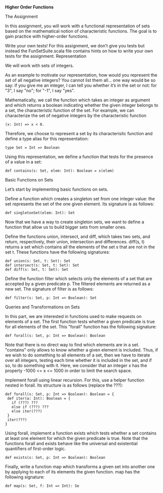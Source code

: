**Higher Order Functions**

The Assignment

In this assignment, you will work with a functional representation of sets based on the mathematical notion of characteristic functions. The goal is to gain practice with higher-order functions.

Write your own tests! For this assignment, we don’t give you tests but instead the FunSetSuite.scala file contains hints on how to write your own tests for the assignment.
Representation

We will work with sets of integers.

As an example to motivate our representation, how would you represent the set of all negative integers? You cannot list them all… one way would be so say: if you give me an integer, I can tell you whether it’s in the set or not: for "3", I say "no"; for "-1", I say "yes".

Mathematically, we call the function which takes an integer as argument and which returns a boolean indicating whether the given integer belongs to a set, the characteristic function of the set. For example, we can characterize the set of negative integers by the characteristic function

	(x: Int) => x < 0.

Therefore, we choose to represent a set by its characterisitc function and define a type alias for this representation:

	type Set = Int => Boolean

Using this representation, we define a function that tests for the presence of a value in a set:

	def contains(s: Set, elem: Int): Boolean = s(elem)

Basic Functions on Sets

Let’s start by implementing basic functions on sets.

Define a function which creates a singleton set from one integer value: the set represents the set of the one given element. Its signature is as follows:

	def singletonSet(elem: Int): Set

Now that we have a way to create singleton sets, we want to define a function that allow us to build bigger sets from smaller ones.

Define the functions union, intersect, and diff, which takes two sets, and return, respectively, their union, intersection and differences. diff(s, t) returns a set which contains all the elements of the set s that are not in the set t. These functions have the following signatures:

	def union(s: Set, t: Set): Set
	def intersect(s: Set, t: Set): Set
	def diff(s: Set, t: Set): Set

Define the function filter which selects only the elements of a set that are accepted by a given predicate p. The filtered elements are returned as a new set. The signature of filter is as follows:

	def filter(s: Set, p: Int => Boolean): Set

Queries and Transformations on Sets

In this part, we are interested in functions used to make requests on elements of a set. The first function tests whether a given predicate is true for all elements of the set. This "forall" function has the following signature:

	def forall(s: Set, p: Int => Boolean): Boolean

Note that there is no direct way to find which elements are in a set. "contains" only allows to know whether a given element is included. Thus, if we wish to do something to all elements of a set, then we have to iterate over all integers, testing each time whether it is included in the set, and if so, to do something with it. Here, we consider that an integer x has the property -1000 <= x <= 1000 in order to limit the search space.

Implement forall using linear recursion. For this, use a helper function nested in forall. Its structure is as follows (replace the ???):

	def forall(s: Set, p: Int => Boolean): Boolean = {
	 def iter(a: Int): Boolean = {
	   if (???) ???
	   else if (???) ???
	   else iter(???)
	 }
	 iter(???)
	}

Using forall, implement a function exists which tests whether a set contains at least one element for which the given predicate is true. Note that the functions forall and exists behave like the universal and existential quantifiers of first-order logic.

	def exists(s: Set, p: Int => Boolean): Boolean

Finally, write a function map which transforms a given set into another one by applying to each of its elements the given function. map has the following signature:

	def map(s: Set, f: Int => Int): Se